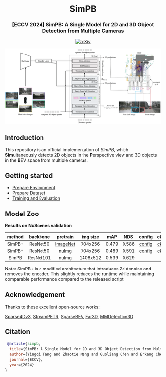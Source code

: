 <div align="center">
<h1>SimPB</h1>
<h3> [ECCV 2024] SimPB: A Single Model for 2D and 3D Object Detection from Multiple Cameras </h3>
 
[![arXiv](https://img.shields.io/badge/arXiv-Paper-<COLOR>.svg)](https://arxiv.org/abs/2403.10353)

</div>

![method](docs/figs/arch.png "model arch")

## Introduction
This repository is an official implementation of *SimPB*, which **Sim**ultaneously detects 2D objects in the
**P**erspective view and 3D objects in the **B**EV space from multiple cameras.


## Getting started
- [Prepare Environment](docs/prepare_environment.md) 
- [Prepare Dataset](docs/prepare_dataset.md)
- [Training and Evaluation](docs/training_evaluation.md)

## Model Zoo

**Results on NuScenes validation**

| method  | backbone  |                               pretrain                                | img size |  mAP  |  NDS  |                             config                             | ckpt | log |
|:-------:|:---------:|:---------------------------------------------------------------------:|:--------:|:-----:|:-----:|:--------------------------------------------------------------:|:----:|:---:|
| SimPB+  | ResNet50  | [ImageNet](https://download.pytorch.org/models/resnet50-19c8e357.pth) | 704x256  | 0.479 | 0.586 | [config](projects/configs/simpb_nus_r50_img_704x256.py)  | [ckpt](https://github.com/nullmax-vision/SimPB/releases/download/untagged-57f40bcb241e19ede053/simpb_r50_img.pth)     | [log](https://github.com/nullmax-vision/SimPB/releases/download/untagged-57f40bcb241e19ede053/simpb_r50_img.log)    |
| SimPB+  | ResNet50  |                               [nuImg](https://download.openmmlab.com/mmdetection3d/v0.1.0_models/nuimages_semseg/cascade_mask_rcnn_r50_fpn_coco-20e_20e_nuim/cascade_mask_rcnn_r50_fpn_coco-20e_20e_nuim_20201009_124951-40963960.pth)                               | 704x256  | 0.489 | 0.591 | [config](projects/configs/simpb_nus_r50_uimg_704x256.py)  | [ckpt](https://github.com/nullmax-vision/SimPB/releases/download/untagged-57f40bcb241e19ede053/simpb_r50_uimg.pth)     | [log](https://github.com/nullmax-vision/SimPB/releases/download/untagged-57f40bcb241e19ede053/simpb_r50_uimg.log)    |
|  SimPB  | ResNet101 |                                 nuImg                                 | 1408x512 | 0.539 | 0.629 | |      |     | 

Note: SimPB+ is a modified architecture that introduces 2d denoise and removes the encoder. This slightly reduces the runtime while maintaining comparable performance compared to the released script.

## Acknowledgement
Thanks to these excellent open-source works:

[Sparse4Dv3](https://github.com/HorizonRobotics/Sparse4D),
[StreamPETR](https://github.com/exiawsh/StreamPETR),
[SparseBEV](https://github.com/MCG-NJU/SparseBEV),
[Far3D](https://github.com/megvii-research/Far3D),
[MMDetection3D](https://github.com/open-mmlab/mmdetection3d)

## Citation
```bibtex
 @article{simpb,
  title={SimPB: A Single Model for 2D and 3D Object Detection from Multiple Cameras},
  author={Yingqi Tang and Zhaotie Meng and Guoliang Chen and Erkang Cheng},
  journal={ECCV},
  year={2024}
}
```